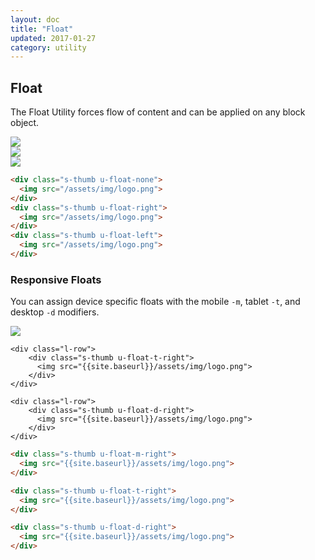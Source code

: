 ```yaml
---
layout: doc
title: "Float"
updated: 2017-01-27
category: utility
---
```


## Float

The Float Utility forces flow of content and can be applied on any block object.

<div class="u-dist-small">
	<div class="l-row">
		<div class="s-thumb u-float-none">
		  <img src="{{site.baseurl}}/assets/img/logo.png">
		</div>
	</div>
	<div class="l-row">
		<div class="s-thumb u-float-right">
		  <img src="{{site.baseurl}}/assets/img/logo.png">
		</div>
	</div>
	<div class="l-row u-space-after-medium">
		<div class="s-thumb u-float-left">
		  <img src="{{site.baseurl}}/assets/img/logo.png">
		</div>
	</div>
</div>

```html
<div class="s-thumb u-float-none">
  <img src="/assets/img/logo.png">
</div>
<div class="s-thumb u-float-right">
  <img src="/assets/img/logo.png">
</div>
<div class="s-thumb u-float-left">
  <img src="/assets/img/logo.png">
</div>
```

### Responsive Floats

You can assign device specific floats with the mobile `-m`, tablet `-t`, and desktop `-d` modifiers.

<div class="u-dist-small">
	<div class="l-row">
		<div class="s-thumb u-float-m-right">
		  <img src="{{site.baseurl}}/assets/img/logo.png">
		</div>
	</div>

	<div class="l-row">
		<div class="s-thumb u-float-t-right">
		  <img src="{{site.baseurl}}/assets/img/logo.png">
		</div>
	</div>

	<div class="l-row">
		<div class="s-thumb u-float-d-right">
		  <img src="{{site.baseurl}}/assets/img/logo.png">
		</div>
	</div>
</div>

```html
<div class="s-thumb u-float-m-right">
  <img src="{{site.baseurl}}/assets/img/logo.png">
</div>

<div class="s-thumb u-float-t-right">
  <img src="{{site.baseurl}}/assets/img/logo.png">
</div>

<div class="s-thumb u-float-d-right">
  <img src="{{site.baseurl}}/assets/img/logo.png">
</div>
```
